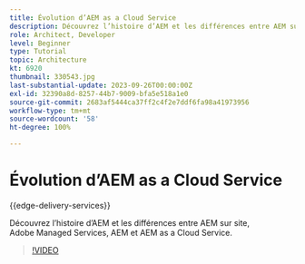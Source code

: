 ```yaml
---
title: Évolution d’AEM as a Cloud Service
description: Découvrez l’histoire d’AEM et les différences entre AEM sur site, Adobe Managed Services, AEM et AEM as a Cloud Service.
role: Architect, Developer
level: Beginner
type: Tutorial
topic: Architecture
kt: 6920
thumbnail: 330543.jpg
last-substantial-update: 2023-09-26T00:00:00Z
exl-id: 32390a8d-8257-44b7-9009-bfa5e518a1e0
source-git-commit: 2683af5444ca37ff2c4f2e7ddf6fa98a41973956
workflow-type: tm+mt
source-wordcount: '58'
ht-degree: 100%

---
```


# Évolution d’AEM as a Cloud Service

{{edge-delivery-services}}

Découvrez l’histoire d’AEM et les différences entre AEM sur site, Adobe Managed Services, AEM et AEM as a Cloud Service.

>[!VIDEO](https://video.tv.adobe.com/v/330543?quality=12&learn=on)
